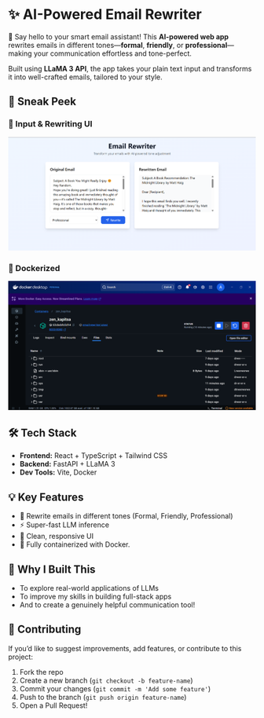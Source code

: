 
# ✨ AI-Powered Email Rewriter

🚀 Say hello to your smart email assistant! This **AI-powered web app** rewrites emails in different tones—**formal**, **friendly**, or **professional**—making your communication effortless and tone-perfect.

Built using **LLaMA 3 API**, the app takes your plain text input and transforms it into well-crafted emails, tailored to your style.

## 📸 Sneak Peek

### 📨 Input & Rewriting UI

<img src="https://github.com/anandhu2311c/Email_parser/blob/3aa29a6721e13476fc65f35d8cfdb20e2b88c55d/dist/Screenshot%202025-04-16%20170504.png" alt="Email Rewriter UI" width="700"/>

### 🐳 Dockerized

<img src="https://github.com/anandhu2311c/Email_parser/blob/3aa29a6721e13476fc65f35d8cfdb20e2b88c55d/dist/Screenshot%202025-04-16%20165937.png" alt="Docker Setup Screenshot" width="700"/>

## 🛠️ Tech Stack

- **Frontend:** React + TypeScript + Tailwind CSS  
- **Backend:** FastAPI + LLaMA 3
- **Dev Tools:** Vite, Docker

## 💡 Key Features

- 🎯 Rewrite emails in different tones (Formal, Friendly, Professional)
- ⚡ Super-fast LLM inference 
- 📱 Clean, responsive UI
- 🐳 Fully containerized with Docker.

## 🎯 Why I Built This

- To explore real-world applications of LLMs  
- To improve my skills in building full-stack apps  
- And to create a genuinely helpful communication tool!

## 🤝 Contributing

If you’d like to suggest improvements, add features, or contribute to this project:
1. Fork the repo
2. Create a new branch (`git checkout -b feature-name`)
3. Commit your changes (`git commit -m 'Add some feature'`)
4. Push to the branch (`git push origin feature-name`)
5. Open a Pull Request!

